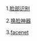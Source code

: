 1.[脸部识别](https://github.com/ageitgey/face_recognition "脸部识别")     

2.[换脸神器](https://github.com/deepfakes/faceswap "换脸神器")   

3.[facenet](https://github.com/davidsandberg/facenet)





